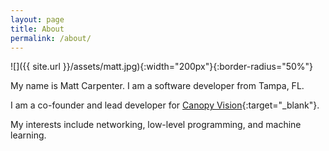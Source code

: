 ```yaml
---
layout: page
title: About
permalink: /about/
---
```


![]({{ site.url }}/assets/matt.jpg){:width="200px"}{:border-radius="50%"}

My name is Matt Carpenter. I am a software developer from Tampa, FL. 

I am a co-founder and lead developer for [Canopy Vision](https://canopy-vision.ai){:target="_blank"}.

My interests include networking, low-level programming, and machine learning.
